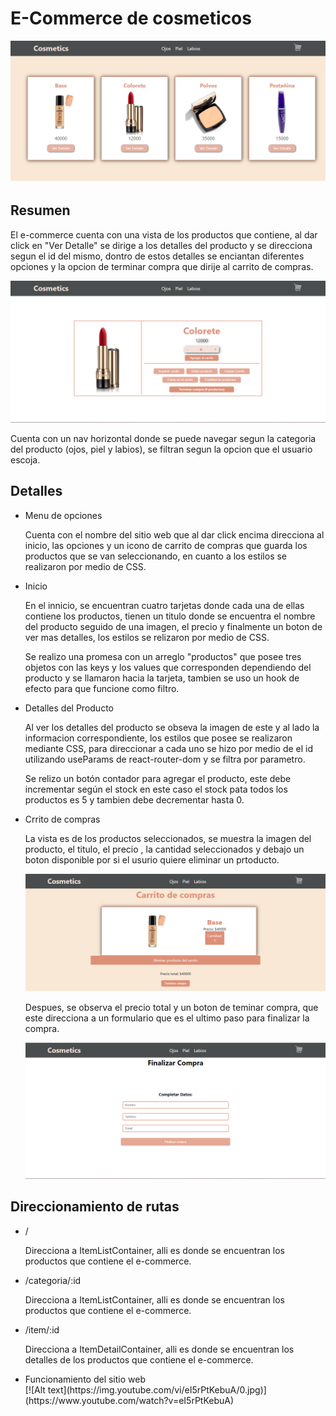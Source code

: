 <h1>E-Commerce de cosmeticos</h1>

<div>
    <img src='./src/assets/img/productos.png'></img>
</div>

<h2>Resumen</h2>

<p>
    El e-commerce cuenta con una vista de los productos que contiene, al dar click en "Ver Detalle" se dirige a los detalles del producto y se direcciona segun el id del mismo, dontro de estos detalles se enciantan diferentes opciones y la opcion de terminar compra que dirije al carrito de compras.
</p>

<div>
    <img src='./src/assets/img/detalle-producto.png'></img>
</div>

<p>
    Cuenta con un nav horizontal donde se puede navegar segun la categoria del producto (ojos, piel y labios), se filtran segun la opcion que el usuario escoja.
</p>

<h2>Detalles</h2>
<ul>
<li>Menu de opciones</li>
<p>
    Cuenta con el nombre del sitio web que al dar click encima direcciona al inicio, las opciones y un icono de carrito de compras que guarda los productos que se van seleccionando, en cuanto a los estilos se realizaron por medio de CSS.
</p>

<li>Inicio</li>
<p>
    En el innicio, se encuentran cuatro tarjetas donde cada una de ellas contiene los productos, tienen un titulo donde se encuentra el nombre del producto seguido de una imagen, el precio y finalmente un boton de ver mas detalles, los estilos se relizaron por medio de CSS.
</p>
<p>
    Se realizo una promesa con un arreglo "productos" que posee tres objetos con las keys y los values que corresponden dependiendo del producto y se llamaron hacia la tarjeta, tambien se uso un hook de efecto para que funcione como filtro.
</p>

<li>Detalles del Producto</li>
<p>
    Al ver los detalles del producto se obseva la imagen de este y al lado la informacion correspondiente, los estilos que posee se realizaron mediante CSS, para direccionar a cada uno se hizo por medio de el id utilizando useParams de react-router-dom y se filtra por parametro.
</p>
<p>
    Se relizo un botón contador para agregar el producto, este debe incrementar según el stock en este caso el stock pata todos los productos es 5 y tambien debe decrementar hasta 0.
</p>

<li>Crrito de compras</li>
<p>
    La vista es de los productos seleccionados, se muestra la imagen del producto, el titulo, el precio , la cantidad seleccionados y debajo un boton disponible por si el usurio quiere eliminar un prtoducto.
</p>
<div>
    <img src='./src/assets/img/carrito-compras.png'></img>
</div>
<p>
    Despues, se observa el precio total y un boton de teminar compra, que este direcciona a un formulario que es el ultimo paso para finalizar la compra.
</p>
<div>
    <img src='./src/assets/img/form.png'></img>
</div>

</ul>

<h2>Direccionamiento de rutas</h2>

<ul>
<li>/</li>
<p>
    Direcciona a ItemListContainer, alli es donde se encuentran los productos que contiene el e-commerce.
</p>

<li>/categoria/:id</li>
<p>
    Direcciona a ItemListContainer, alli es donde se encuentran los productos que contiene el e-commerce.
</p>

<li>/item/:id</li>
<p>
    Direcciona a ItemDetailContainer, alli es donde se encuentran los detalles de los productos que contiene el e-commerce.
</p>

<li>Funcionamiento del sitio web</li>
[![Alt text](https://img.youtube.com/vi/eI5rPtKebuA/0.jpg)](https://www.youtube.com/watch?v=eI5rPtKebuA)
</ul>